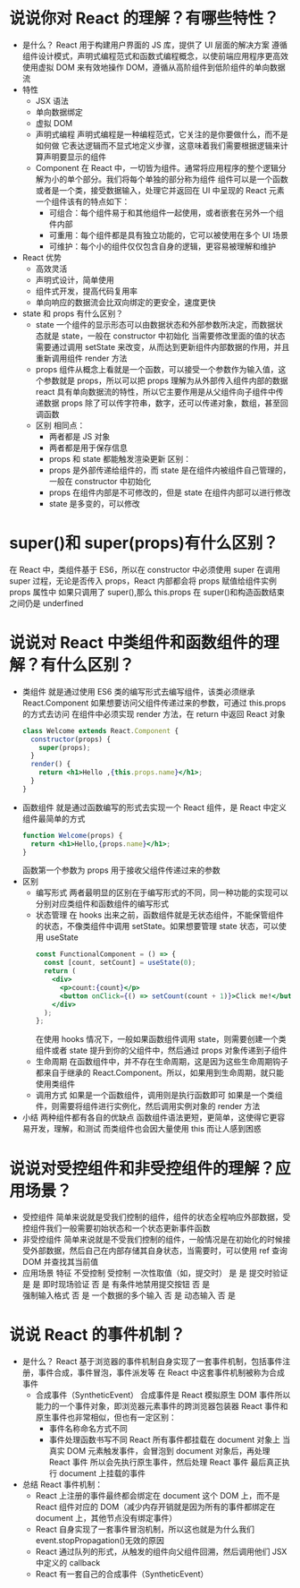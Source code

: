# 说说你对 React 的理解？有哪些特性？

- 是什么？
  React 用于构建用户界面的 JS 库，提供了 UI 层面的解决方案
  遵循组件设计模式，声明式编程范式和函数式编程概念，以使前端应用程序更高效
  使用虚拟 DOM 来有效地操作 DOM，遵循从高阶组件到低阶组件的单向数据流
- 特性
  - JSX 语法
  - 单向数据绑定
  - 虚拟 DOM
  - 声明式编程
    声明式编程是一种编程范式，它关注的是你要做什么，而不是如何做
    它表达逻辑而不显式地定义步骤，这意味着我们需要根据逻辑来计算声明要显示的组件
  - Component
    在 React 中，一切皆为组件。通常将应用程序的整个逻辑分解为小的单个部分。我们将每个单独的部分称为组件
    组件可以是一个函数或者是一个类，接受数据输入，处理它并返回在 UI 中呈现的 React 元素
    一个组件该有的特点如下：
    - 可组合：每个组件易于和其他组件一起使用，或者嵌套在另外一个组件内部
    - 可重用：每个组件都是具有独立功能的，它可以被使用在多个 UI 场景
    - 可维护：每个小的组件仅仅包含自身的逻辑，更容易被理解和维护
- React 优势
  - 高效灵活
  - 声明式设计，简单使用
  - 组件式开发，提高代码复用率
  - 单向响应的数据流会比双向绑定的更安全，速度更快
- state 和 props 有什么区别？
  - state
    一个组件的显示形态可以由数据状态和外部参数所决定，而数据状态就是 state，一般在 constructor 中初始化
    当需要修改里面的值的状态需要通过调用 setState 来改变，从而达到更新组件内部数据的作用，并且重新调用组件 render 方法
  - props
    组件从概念上看就是一个函数，可以接受一个参数作为输入值，这个参数就是 props，所以可以把 props 理解为从外部传入组件内部的数据
    react 具有单向数据流的特性，所以它主要作用是从父组件向子组件中传递数据
    props 除了可以传字符串，数字，还可以传递对象，数组，甚至回调函数
  - 区别
    相同点：
    - 两者都是 JS 对象
    - 两者都是用于保存信息
    - props 和 state 都能触发渲染更新
      区别：
    - props 是外部传递给组件的，而 state 是在组件内被组件自己管理的，一般在 constructor 中初始化
    - props 在组件内部是不可修改的，但是 state 在组件内部可以进行修改
    - state 是多变的，可以修改

# super()和 super(props)有什么区别？

在 React 中，类组件基于 ES6，所以在 constructor 中必须使用 super
在调用 super 过程，无论是否传入 props，React 内部都会将 props 赋值给组件实例 props 属性中
如果只调用了 super(),那么 this.props 在 super()和构造函数结束之间仍是 underfined

# 说说对 React 中类组件和函数组件的理解？有什么区别？

- 类组件
  就是通过使用 ES6 类的编写形式去编写组件，该类必须继承 React.Component
  如果想要访问父组件传递过来的参数，可通过 this.props 的方式去访问
  在组件中必须实现 render 方法，在 return 中返回 React 对象
  ```jsx
  class Welcome extends React.Component {
    constructor(props) {
      super(props);
    }
    render() {
      return <h1>Hello ,{this.props.name}</h1>;
    }
  }
  ```
- 函数组件
  就是通过函数编写的形式去实现一个 React 组件，是 React 中定义组件最简单的方式
  ```jsx
  function Welcome(props) {
    return <h1>Hello,{props.name}</h1>;
  }
  ```
  函数第一个参数为 props 用于接收父组件传递过来的参数
- 区别
  - 编写形式
    两者最明显的区别在于编写形式的不同，同一种功能的实现可以分别对应类组件和函数组件的编写形式
  - 状态管理
    在 hooks 出来之前，函数组件就是无状态组件，不能保管组件的状态，不像类组件中调用 setState。如果想要管理 state 状态，可以使用 useState
    ```jsx
    const FunctionalComponent = () => {
      const [count, setCount] = useState(0);
      return (
        <div>
          <p>count:{count}</p>
          <button onClick={() => setCount(count + 1)}>Click me!</button>
        </div>
      );
    };
    ```
    在使用 hooks 情况下，一般如果函数组件调用 state，则需要创建一个类组件或者 state 提升到你的父组件中，然后通过 props 对象传递到子组件
  - 生命周期
    在函数组件中，并不存在生命周期，这是因为这些生命周期钩子都来自于继承的 React.Component。所以，如果用到生命周期，就只能使用类组件
  - 调用方式
    如果是一个函数组件，调用则是执行函数即可
    如果是一个类组件，则需要将组件进行实例化，然后调用实例对象的 render 方法
- 小结
  两种组件都有各自的优缺点
  函数组件语法更短，更简单，这使得它更容易开发，理解，和测试
  而类组件也会因大量使用 this 而让人感到困惑

# 说说对受控组件和非受控组件的理解？应用场景？

- 受控组件
  简单来说就是受我们控制的组件，组件的状态全程响应外部数据，受控组件我们一般需要初始状态和一个状态更新事件函数
- 非受控组件
  简单来说就是不受我们控制的组件，一般情况是在初始化的时候接受外部数据，然后自己在内部存储其自身状态，当需要时，可以使用 ref 查询 DOM 并查找其当前值
- 应用场景
  特征 不受控制 受控制
  一次性取值（如，提交时） 是 是
  提交时验证 是 是
  即时现场验证 否 是
  有条件地禁用提交按钮 否 是  
  强制输入格式 否 是
  一个数据的多个输入 否 是
  动态输入 否 是

# 说说 React 的事件机制？

- 是什么？
  React 基于浏览器的事件机制自身实现了一套事件机制，包括事件注册，事件合成，事件冒泡，事件派发等
  在 React 中这套事件机制被称为合成事件
  - 合成事件（SyntheticEvent）
    合成事件是 React 模拟原生 DOM 事件所以能力的一个事件对象，即浏览器元素事件的跨浏览器包装器
    React 事件和原生事件也非常相似，但也有一定区别：
    - 事件名称命名方式不同
    - 事件处理函数书写不同
      React 所有事件都挂载在 document 对象上
      当真实 DOM 元素触发事件，会冒泡到 document 对象后，再处理 React 事件
      所以会先执行原生事件，然后处理 React 事件
      最后真正执行 document 上挂载的事件
- 总结
  React 事件机制：
  - React 上注册的事件最终都会绑定在 document 这个 DOM 上，而不是 React 组件对应的 DOM（减少内存开销就是因为所有的事件都绑定在 document 上，其他节点没有绑定事件）
  - React 自身实现了一套事件冒泡机制，所以这也就是为什么我们 event.stopPropagation()无效的原因
  - React 通过队列的形式，从触发的组件向父组件回溯，然后调用他们 JSX 中定义的 callback
  - React 有一套自己的合成事件（SyntheticEvent）
